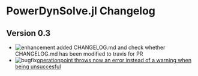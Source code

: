 # PowerDynSolve.jl Changelog

## Version 0.3

* ![enhancement](https://img.shields.io/badge/PD-enhancement-%23a2eeef.svg) added CHANGELOG.md and check whether CHANGELOG.md has been modified to travis for PR
* ![bugfix](https://img.shields.io/badge/PD-bugfix-%23d73a4a.svg)[operationpoint throws now an error instead of a warning when being unsuccesful](https://github.com/JuliaEnergy/PowerDynSolve.jl/pull/12)
